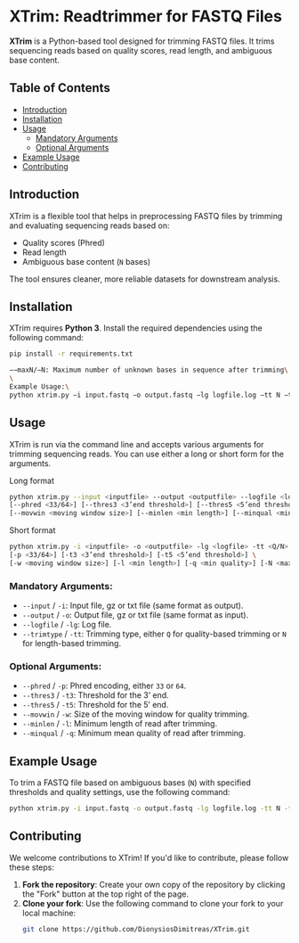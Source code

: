# XTrim: Readtrimmer for FASTQ Files

**XTrim** is a Python-based tool designed for trimming FASTQ files. It trims sequencing reads based on quality scores, read length, and ambiguous base content.

## Table of Contents
- [Introduction](#introduction)
- [Installation](#installation)
- [Usage](#usage)
  - [Mandatory Arguments](#mandatory-arguments)
  - [Optional Arguments](#optional-arguments)
- [Example Usage](#example-usage)
- [Contributing](#contributing)

## Introduction
XTrim is a flexible tool that helps in preprocessing FASTQ files by trimming and evaluating sequencing reads based on:
- Quality scores (Phred)
- Read length
- Ambiguous base content (`N` bases)

The tool ensures cleaner, more reliable datasets for downstream analysis.

## Installation
XTrim requires **Python 3**. Install the required dependencies using the following command:

```bash
pip install -r requirements.txt

−−maxN/−N: Maximum number of unknown bases in sequence after trimming\
\
Example Usage:\
python xtrim.py −i input.fastq −o output.fastq −lg logfile.log −tt N −t3 6 −t5 8−l 50−q 32−N 7
```
## Usage

XTrim is run via the command line and accepts various arguments for trimming sequencing reads. You can use either a long or short form for the arguments.

Long format
```bash
python xtrim.py --input <inputfile> --output <outputfile> --logfile <logfile> --trimtype <Q/N> \
[--phred <33/64>] [--thres3 <3’end threshold>] [--thres5 <5’end threshold>] \
[--movwin <moving window size>] [--minlen <min length>] [--minqual <min quality>] [--maxN <max N content>]
```

Short format
```bash
python xtrim.py -i <inputfile> -o <outputfile> -lg <logfile> -tt <Q/N> \
[-p <33/64>] [-t3 <3’end threshold>] [-t5 <5’end threshold>] \
[-w <moving window size>] [-l <min length>] [-q <min quality>] [-N <max N content>]
```

### Mandatory Arguments:
- `--input` / `-i`: Input file, gz or txt file (same format as output).
- `--output` / `-o`: Output file, gz or txt file (same format as input).
- `--logfile` / `-lg`: Log file.
- `--trimtype` / `-tt`: Trimming type, either `Q` for quality-based trimming or `N` for length-based trimming.

### Optional Arguments:
- `--phred` / `-p`: Phred encoding, either `33` or `64`.
- `--thres3` / `-t3`: Threshold for the 3’ end.
- `--thres5` / `-t5`: Threshold for the 5’ end.
- `--movwin` / `-w`: Size of the moving window for quality trimming.
- `--minlen` / `-l`: Minimum length of read after trimming.
- `--minqual` / `-q`: Minimum mean quality of read after trimming.

## Example Usage

To trim a FASTQ file based on ambiguous bases (`N`) with specified thresholds and quality settings, use the following command:

```bash
python xtrim.py -i input.fastq -o output.fastq -lg logfile.log -tt N -t3 6 -t5 8 -l 50 -q 32 -N 7
```

## Contributing

We welcome contributions to XTrim! If you'd like to contribute, please follow these steps:

1. **Fork the repository**: Create your own copy of the repository by clicking the "Fork" button at the top right of the page.
2. **Clone your fork**: Use the following command to clone your fork to your local machine:
   ```bash
   git clone https://github.com/DionysiosDimitreas/XTrim.git
```
